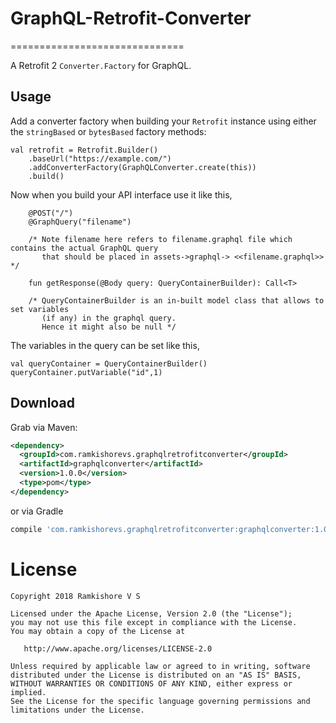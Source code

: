 # GraphQL-Retrofit-Converter
==============================

A Retrofit 2 `Converter.Factory` for GraphQL.


Usage
-----

Add a converter factory when building your `Retrofit` instance using either the
`stringBased` or `bytesBased` factory methods:
```
val retrofit = Retrofit.Builder()
    .baseUrl("https://example.com/")
    .addConverterFactory(GraphQLConverter.create(this))
    .build()
```

Now when you build your API interface use it like this,
```
    @POST("/")
    @GraphQuery("filename")
    
    /* Note filename here refers to filename.graphql file which contains the actual GraphQL query 
       that should be placed in assets->graphql-> <<filename.graphql>> */
    
    fun getResponse(@Body query: QueryContainerBuilder): Call<T>
    
    /* QueryContainerBuilder is an in-built model class that allows to set variables
       (if any) in the graphql query.
       Hence it might also be null */
```
The variables in the query can be set like this,
```
val queryContainer = QueryContainerBuilder()
queryContainer.putVariable("id",1)

```

Download
--------

Grab via Maven:
```xml
<dependency>
  <groupId>com.ramkishorevs.graphqlretrofitconverter</groupId>
  <artifactId>graphqlconverter</artifactId>
  <version>1.0.0</version>
  <type>pom</type>
</dependency>
```
or via Gradle
```groovy
compile 'com.ramkishorevs.graphqlretrofitconverter:graphqlconverter:1.0.0'
```



License
=======

    Copyright 2018 Ramkishore V S

    Licensed under the Apache License, Version 2.0 (the "License");
    you may not use this file except in compliance with the License.
    You may obtain a copy of the License at

       http://www.apache.org/licenses/LICENSE-2.0

    Unless required by applicable law or agreed to in writing, software
    distributed under the License is distributed on an "AS IS" BASIS,
    WITHOUT WARRANTIES OR CONDITIONS OF ANY KIND, either express or implied.
    See the License for the specific language governing permissions and
    limitations under the License.

